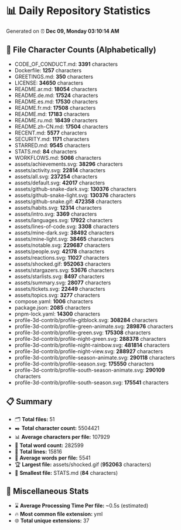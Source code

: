 # 📊 Daily Repository Statistics
Generated on ⏰ **Dec 09, Monday 03:10:14 AM**

## 📂 File Character Counts (Alphabetically)
- CODE_OF_CONDUCT.md: **3391** characters
- Dockerfile: **1257** characters
- GREETINGS.md: **350** characters
- LICENSE: **34650** characters
- README.ar.md: **18054** characters
- README.de.md: **17524** characters
- README.es.md: **17530** characters
- README.fr.md: **17508** characters
- README.md: **17183** characters
- README.ru.md: **18439** characters
- README.zh-CN.md: **17504** characters
- RECENT.md: **5577** characters
- SECURITY.md: **1171** characters
- STARRED.md: **9545** characters
- STATS.md: **84** characters
- WORKFLOWS.md: **5066** characters
- assets/achievements.svg: **38296** characters
- assets/activity.svg: **22814** characters
- assets/all.svg: **237254** characters
- assets/default.svg: **42017** characters
- assets/github-snake-dark.svg: **130376** characters
- assets/github-snake-light.svg: **130376** characters
- assets/github-snake.gif: **472358** characters
- assets/habits.svg: **12314** characters
- assets/intro.svg: **3369** characters
- assets/languages.svg: **17922** characters
- assets/lines-of-code.svg: **3308** characters
- assets/mine-dark.svg: **38492** characters
- assets/mine-light.svg: **38465** characters
- assets/notable.svg: **229687** characters
- assets/people.svg: **42178** characters
- assets/reactions.svg: **11027** characters
- assets/shocked.gif: **952063** characters
- assets/stargazers.svg: **53676** characters
- assets/starlists.svg: **8497** characters
- assets/summary.svg: **28077** characters
- assets/tickets.svg: **22449** characters
- assets/topics.svg: **3277** characters
- compose.yaml: **1006** characters
- package.json: **2085** characters
- pnpm-lock.yaml: **14300** characters
- profile-3d-contrib/profile-gitblock.svg: **308284** characters
- profile-3d-contrib/profile-green-animate.svg: **289876** characters
- profile-3d-contrib/profile-green.svg: **175308** characters
- profile-3d-contrib/profile-night-green.svg: **288378** characters
- profile-3d-contrib/profile-night-rainbow.svg: **481814** characters
- profile-3d-contrib/profile-night-view.svg: **288927** characters
- profile-3d-contrib/profile-season-animate.svg: **290118** characters
- profile-3d-contrib/profile-season.svg: **175550** characters
- profile-3d-contrib/profile-south-season-animate.svg: **290109** characters
- profile-3d-contrib/profile-south-season.svg: **175541** characters

## 📋 Summary
- 🗂️ **Total files:** 51
- ✒️ **Total character count:** 5504421
- 📊 **Average characters per file:** 107929
- 📝 **Total word count:** 282599
- 🧾 **Total lines:** 15816
- 📐 **Average words per file:** 5541
- 🏆 **Largest file:** assets/shocked.gif (**952063** characters)
- 🥉 **Smallest file:** STATS.md (**84** characters)

## 🌟 Miscellaneous Stats
- ⌛ **Average Processing Time Per file:** ~0.5s (estimated)
- 🔥 **Most common file extension:** yml
- 🌐 **Total unique extensions:** 37
